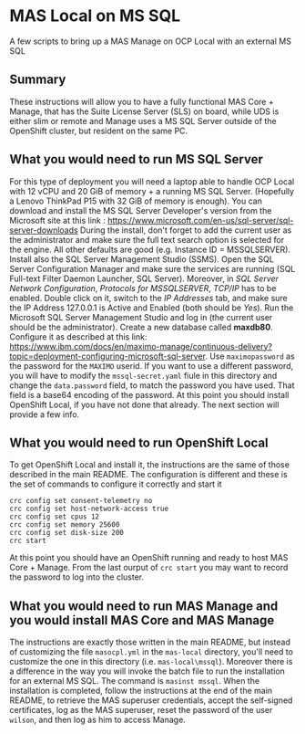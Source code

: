 # MAS Local on MS SQL
 A few scripts to bring up a MAS Manage on OCP Local with an external MS SQL
 
## Summary
These instructions will allow you to have a fully functional MAS Core + Manage, that has the Suite License Server (SLS) on board, while UDS is either slim or remote and Manage uses a MS SQL Server outside of the OpenShift cluster, but resident on the same PC.

## What you would need to run MS SQL Server
For this type of deployment you will need a laptop able to handle OCP Local with 12 vCPU and 20 GiB of memory + a running MS SQL Server. (Hopefully a Lenovo ThinkPad P15 with 32 GiB of memory is enough).
You can download and install the MS SQL Server Developer's version from the Microsoft site at this link : https://www.microsoft.com/en-us/sql-server/sql-server-downloads
During the install, don't forget to add the current user as the administrator and make sure the full text search option is selected for the engine. All other defaults are good (e.g. Instance ID = MSSQLSERVER). Install also the SQL Server Management Studio (SSMS).
Open the SQL Server Configuration Manager and make sure the services are running (SQL Full-text Filter Daemon Launcher, SQL Server). Moreover, in *SQL Server Network Configuration*, *Protocols for MSSQLSERVER*, *TCP/IP* has to be enabled. Double click on it, switch to the *IP Addresses* tab, and make sure the IP Address 127.0.0.1 is Active and Enabled (both should be *Yes*).
Run the Microsoft SQL Server Management Studio and log in (the current user should be the administrator).
Create a new database called **maxdb80**. Configure it as described at this link: https://www.ibm.com/docs/en/maximo-manage/continuous-delivery?topic=deployment-configuring-microsoft-sql-server. Use `maximopassword` as the password for the `MAXIMO` userid. If you want to use a different password, you will have to modify the `mssql-secret.yaml` fiule in this directory and change the `data.password` field, to match the password you have used. That field is a base64 encoding of the password.
At this point you should install OpenShift Local, if you have not done that already. The next section will provide a few info.

## What you would need to run OpenShift Local
To get OpenShift Local and install it, the instructions are the same of those described in the main README. The configuration is different and these is the set of commands to configure it correctly and start it
```
crc config set consent-telemetry no
crc config set host-network-access true
crc config set cpus 12
crc config set memory 25600
crc config set disk-size 200
crc start
```
At this point you should have an OpenShift running and ready to host MAS Core + Manage. From the last ourput of `crc start` you may want to record the password to log into the cluster.

## What you would need to run MAS Manage and you would install MAS Core and MAS Manage
The instructions are exactly those written in the main README, but instead of customizing the file `masocpl.yml` in the `mas-local` directory, you'll need to customize the one in this directory (i.e. `mas-local\mssql`). Moreover there is a difference in the way you will invoke the batch file to run the installation for an external MS SQL. The command is `masinst mssql`.
When the installation is completed, follow the instructions at the end of the main README, to retrieve the MAS superuser credentials, accept the self-signed certificates, log as the MAS superuser, reset the password of the user `wilson`, and then log as him to access Manage.
